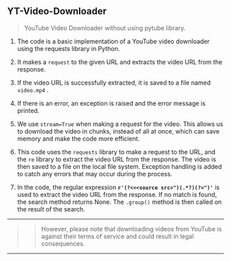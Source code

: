 YT-Video-Downloader
---

> YouTube Video Downloader without using pytube library.

1) The code is a basic implementation of a YouTube video downloader using the requests library in Python.

2) It makes a `request` to the given URL and extracts the video URL from the response.

3) If the video URL is successfully extracted, it is saved to a file named `video.mp4` .

4) If there is an error, an exception is raised and the error message is printed.

5) We use `stream=True` when making a request for the video. This allows us to download the video in chunks, instead of all at once, which can save memory and make the code more efficient.

6) This code uses the `requests` library to make a request to the URL, and the `re` library to extract the video URL from the response. The video is then saved to a file on the local file system. Exception handling is added to catch any errors that may occur during the process.

7) In the code, the regular expression <b>`r'(?<=<source src=")(.*?)(?=")'`</b> is used to extract the video URL from the response. If no match is found, the search method returns None. The `.group()` method is then called on the result of the search. <br>
---

>> However, please note that downloading videos from YouTube is against their terms of service and could result in legal consequences.
---


